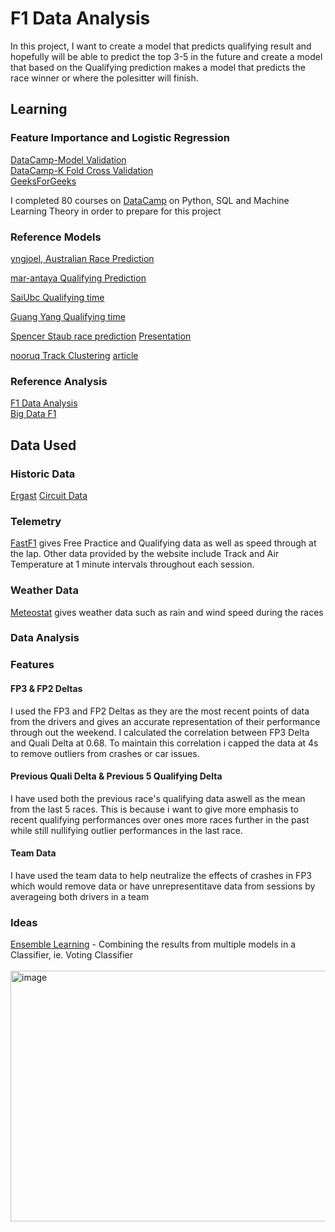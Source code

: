 # F1 Data Analysis
In this project, I want to create a model that predicts qualifying result and hopefully will be able to predict the top 3-5 in the future and create a model that based on the Qualifying prediction makes a model that predicts the race winner or where the polesitter will finish.
## Learning
### Feature Importance and Logistic Regression
[DataCamp-Model Validation](https://campus.datacamp.com/courses/model-validation-in-python/cross-validation?ex=4) <br>
[DataCamp-K Fold Cross Validation](https://www.datacamp.com/tutorial/k-fold-cross-validation) <br>
[GeeksForGeeks](https://www.geeksforgeeks.org/machine-learning/understanding-feature-importance-in-logistic-regression-models/)

I completed 80 courses on [DataCamp](https://www.datacamp.com/portfolio/JamieWoodward?view=true) on Python, SQL and Machine Learning Theory in order to prepare for this project

### Reference Models
[yngjoel, Australian Race Prediction](https://github.com/yngjoel/F1_Australian_Prediction_Model/tree/main) <br>

[mar-antaya Qualifying Prediction](https://github.com/mar-antaya/2025_f1_predictions)

[SaiUbc Qualifying time](https://medium.com/@SaiUbc/whos-fastest-predicting-f1-qualifying-lap-times-with-machine-learning-ebf42d473115)

[Guang Yang Qualifying time](https://aws.amazon.com/blogs/machine-learning/predicting-qualification-ranking-based-on-practice-session-performance-for-formula-1-grand-prix/)

[Spencer Staub race prediction](https://github.com/SpencerStaub/Capstone) [Presentation](https://datasci.columbian.gwu.edu/sites/g/files/zaxdzs4746/files/2023-02/f1-final-presentation.pdf)

[nooruq Track Clustering](https://github.com/nooruq101/INST-414-Module-4) [article](https://medium.com/inst414-data-science-tech/clustering-formula-one-tracks-based-on-structure-and-geography-2cc4c6644f7a)

### Reference Analysis
[F1 Data Analysis](https://x.com/fdataanalysis?lang=en)<br>
[Big Data F1](https://www.bigdataf1.com)

## Data Used
### Historic Data
[Ergast](https://api.jolpi.ca/ergast/)
[Circuit Data](https://github.com/toUpperCase78/formula1-datasets/blob/master/Formula1_2023season_calendar.csv)
### Telemetry
[FastF1](https://docs.fastf1.dev) gives Free Practice and Qualifying data as well as speed through at the lap. Other data provided by the website include Track and Air Temperature at 1 minute intervals throughout each session.

### Weather Data
[Meteostat](https://meteostat.net/en/) gives weather data such as rain and wind speed during the races

### Data Analysis 

### Features

#### FP3 & FP2 Deltas
I used the FP3 and FP2 Deltas as they are the most recent points of data from the drivers and gives an accurate representation of their performance through out the weekend. I calculated the correlation between FP3 Delta and Quali Delta at 0.68. To maintain this correlation i capped the data at 4s to remove outliers from crashes or car issues. 

#### Previous Quali Delta & Previous 5 Qualifying Delta
I have used both the previous race's qualifying data aswell as the mean from the last 5 races. This is because i want to give more emphasis to recent qualifying performances over ones more races further in the past while still nullifying outlier performances in the last race. 

#### Team Data
I have used the team data to help neutralize the effects of crashes in FP3 which would remove data or have unrepresentitave data from sessions by averageing both drivers in a team
### Ideas
[Ensemble Learning](https://www.geeksforgeeks.org/machine-learning/a-comprehensive-guide-to-ensemble-learning) - Combining the results from multiple models in a Classifier, ie. Voting Classifier <br>
<br>
<img width="800" height="401" alt="image" src="https://github.com/user-attachments/assets/c5e426c2-1c6d-4101-b46f-bc745f2d04f1" />
